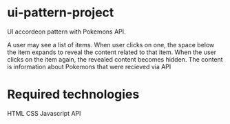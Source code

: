 # ui-pattern-project

UI accordeon pattern with Pokemons API. 

A user may see a list of items. When user clicks on one, the space below the item expands to reveal the content related to that item. When the user clicks on the item again, the revealed content becomes hidden. The content is information about Pokemons that were recieved via API

# Required technologies

HTML
CSS
Javascript
API
